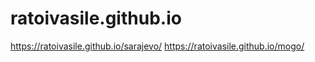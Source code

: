 # ratoivasile.github.io

https://ratoivasile.github.io/sarajevo/
https://ratoivasile.github.io/mogo/
